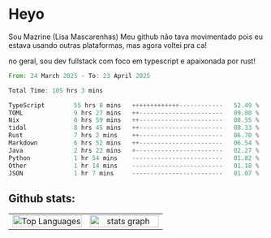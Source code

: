 # Heyo

Sou Mazrine (Lisa Mascarenhas)
Meu github não tava movimentado pois eu estava usando outras plataformas, mas agora voltei pra ca!

no geral, sou dev fullstack com foco em typescript e apaixonada por rust!
<!--START_SECTION:waka-->

```rust
From: 24 March 2025 - To: 23 April 2025

Total Time: 105 hrs 3 mins

TypeScript        55 hrs 8 mins   +++++++++++++------------   52.49 %
TOML              9 hrs 27 mins   ++-----------------------   09.00 %
Nix               8 hrs 59 mins   ++-----------------------   08.55 %
tidal             8 hrs 45 mins   ++-----------------------   08.33 %
Rust              7 hrs 2 mins    ++-----------------------   06.70 %
Markdown          6 hrs 52 mins   ++-----------------------   06.54 %
Java              2 hrs 22 mins   +------------------------   02.27 %
Python            1 hr 54 mins    -------------------------   01.82 %
Other             1 hr 14 mins    -------------------------   01.18 %
JSON              1 hr 7 mins     -------------------------   01.07 %
```

<!--END_SECTION:waka-->

<!--
**Mazrine/Mazrine** is a ✨ _special_ ✨ repository because its `README.md` (this file) appears on your GitHub profile.

Here are some ideas to get you started:

- 🔭 I’m currently working on ...
- 🌱 I’m currently learning ...
- 👯 I’m looking to collaborate on ...
- 🤔 I’m looking for help with ...
- 💬 Ask me about ...
- 📫 How to reach me: ...
- 😄 Pronouns: ...
- ⚡ Fun fact: ...
-->


## Github stats:

<div align="center">
  <table width="100%">
    <tr>
      <td align="center" width="50%">
        <img src="https://github-readme-stats.vercel.app/api/top-langs/?username=mazrine&theme=tokyonight&layout=donut&langs_count=10&locale=pt-br" width="100%" alt="Top Languages" />
      </td>
      <td align="center" width="50%">
        <img src="https://github-readme-stats-yxqy.vercel.app/api?username=mazrine&hide_title=false&hide_rank=false&show_icons=true&count_private=true&disable_animations=false&theme=midnight-purple&locale=en&hide_border=true&order=1" width="100%" alt="stats graph" />
      </td>
    </tr>
  </table>
</div>

